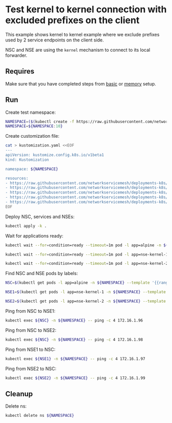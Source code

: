 # Test kernel to kernel connection with excluded prefixes on the client

This example shows kernel to kernel example where we exclude prefixes used by 2 service endpoints on the client side. 

NSC and NSE are using the `kernel` mechanism to connect to its local forwarder.

## Requires

Make sure that you have completed steps from [basic](../../basic) or [memory](../../memory) setup.

## Run

Create test namespace:
```bash
NAMESPACE=($(kubectl create -f https://raw.githubusercontent.com/networkservicemesh/deployments-k8s/6c3abd43bc7b04667d14d140879dc2795590d30c/examples/use-cases/namespace.yaml)[0])
NAMESPACE=${NAMESPACE:10}
```

Create customization file:
```bash
cat > kustomization.yaml <<EOF
---
apiVersion: kustomize.config.k8s.io/v1beta1
kind: Kustomization

namespace: ${NAMESPACE}

resources:
- https://raw.githubusercontent.com/networkservicemesh/deployments-k8s/6c3abd43bc7b04667d14d140879dc2795590d30c/examples/features/exclude-prefixes-client/test-client.yaml
- https://raw.githubusercontent.com/networkservicemesh/deployments-k8s/6c3abd43bc7b04667d14d140879dc2795590d30c/examples/features/exclude-prefixes-client/nsm-service-1.yaml
- https://raw.githubusercontent.com/networkservicemesh/deployments-k8s/6c3abd43bc7b04667d14d140879dc2795590d30c/examples/features/exclude-prefixes-client/nsm-service-2.yaml
- https://raw.githubusercontent.com/networkservicemesh/deployments-k8s/6c3abd43bc7b04667d14d140879dc2795590d30c/examples/features/exclude-prefixes-client/nse-kernel-1.yaml
- https://raw.githubusercontent.com/networkservicemesh/deployments-k8s/6c3abd43bc7b04667d14d140879dc2795590d30c/examples/features/exclude-prefixes-client/nse-kernel-2.yaml
EOF
```

Deploy NSC, services and NSEs:
```bash
kubectl apply -k .
```

Wait for applications ready:
```bash
kubectl wait --for=condition=ready --timeout=1m pod -l app=alpine -n ${NAMESPACE}
```
```bash
kubectl wait --for=condition=ready --timeout=1m pod -l app=nse-kernel-1 -n ${NAMESPACE}
```
```bash
kubectl wait --for=condition=ready --timeout=1m pod -l app=nse-kernel-2 -n ${NAMESPACE}
```

Find NSC and NSE pods by labels:
```bash
NSC=$(kubectl get pods -l app=alpine -n ${NAMESPACE} --template '{{range .items}}{{.metadata.name}}{{"\n"}}{{end}}')
```
```bash
NSE1=$(kubectl get pods -l app=nse-kernel-1 -n ${NAMESPACE} --template '{{range .items}}{{.metadata.name}}{{"\n"}}{{end}}')
```
```bash
NSE2=$(kubectl get pods -l app=nse-kernel-2 -n ${NAMESPACE} --template '{{range .items}}{{.metadata.name}}{{"\n"}}{{end}}')
```

Ping from NSC to NSE1:
```bash
kubectl exec ${NSC} -n ${NAMESPACE} -- ping -c 4 172.16.1.96
```

Ping from NSC to NSE2:
```bash
kubectl exec ${NSC} -n ${NAMESPACE} -- ping -c 4 172.16.1.98
```

Ping from NSE1 to NSC:
```bash
kubectl exec ${NSE1} -n ${NAMESPACE} -- ping -c 4 172.16.1.97
```

Ping from NSE2 to NSC:
```bash
kubectl exec ${NSE2} -n ${NAMESPACE} -- ping -c 4 172.16.1.99
```

## Cleanup

Delete ns:
```bash
kubectl delete ns ${NAMESPACE}
```
